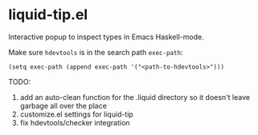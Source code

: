 liquid-tip.el
=============

Interactive popup to inspect types in Emacs Haskell-mode.

Make sure `hdevtools` is in the search path `exec-path`:

`(setq exec-path (append exec-path '("<path-to-hdevtools>")))`


TODO:
1) add an auto-clean function for the .liquid directory so it doesn't
   leave garbage all over the place
2) customize.el settings for liquid-tip
3) fix hdevtools/checker integration